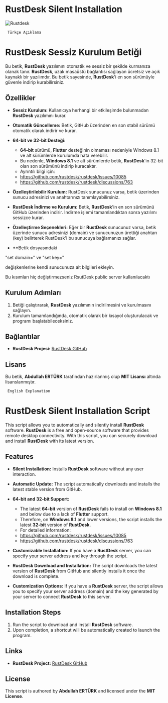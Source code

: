 # RustDesk Silent Installation

![Rustdesk](https://github.com/abdullah-erturk/RustDesk-Unattended-Installation/blob/main/rustdesk.jpg)


     Türkçe Açıklama

# RustDesk Sessiz Kurulum Betiği

Bu betik, **RustDesk** yazılımını otomatik ve sessiz bir şekilde kurmanıza olanak tanır. **RustDesk**, uzak masaüstü bağlantısı sağlayan ücretsiz ve açık kaynaklı bir yazılımdır. Bu betik sayesinde, **RustDesk**'i en son sürümüyle güvenle indirip kurabilirsiniz.

## Özellikler

- **Sessiz Kurulum:** Kullanıcıya herhangi bir etkileşimde bulunmadan **RustDesk** yazılımını kurar.
- **Otomatik Güncelleme:** Betik, GitHub üzerinden en son stabil sürümü otomatik olarak indirir ve kurar.
- **64-bit ve 32-bit Desteği:** 
  - **64-bit** sürümü, **Flutter** desteğinin olmaması nedeniyle Windows 8.1 ve alt sürümlerde kurulumda hata verebilir.
  - Bu nedenle, **Windows 8.1** ve alt sürümlerde betik, **RustDesk**'in 32-bit olan son sürümünü indirip kuracaktır.
  - Ayrıntılı bilgi için:
  - https://github.com/rustdesk/rustdesk/issues/10085
  - https://github.com/rustdesk/rustdesk/discussions/763

- **Özelleştirilebilir Kurulum:** RustDesk sunucunuz varsa, betik üzerinden sunucu adresinizi ve anahtarınızı tanımlayabilirsiniz.
- **RustDesk İndirme ve Kurulum:** Betik, **RustDesk**'in en son sürümünü GitHub üzerinden indirir. İndirme işlemi tamamlandıktan sonra yazılımı sessizce kurar.
- **Özelleştirme Seçenekleri:** Eğer bir **RustDesk** sunucunuz varsa, betik üzerinde sunucu adresinizi (domain) ve sunucunuzun ürettiği anahtarı (key) belirterek RustDesk'i bu sunucuya bağlamanızı sağlar.
- **Betik dosyasındaki 

"set domain=" ve "set key="

değişkenlerine kendi sunucunuza ait bilgileri ekleyin.

Bu kısımları hiç değiştirmezseniz RsutDesk public server kullanılacaktı


## Kurulum Adımları

1. Betiği çalıştırarak, **RustDesk** yazılımının indirilmesini ve kurulmasını sağlayın.
2. Kurulum tamamlandığında, otomatik olarak bir kısayol oluşturulacak ve programı başlatabileceksiniz.

## Bağlantılar

- **RustDesk Projesi:** [RustDesk GitHub](https://github.com/rustdesk/rustdesk)

## Lisans

Bu betik, **Abdullah ERTÜRK** tarafından hazırlanmış olup **MIT Lisansı** altında lisanslanmıştır.




     English Explanation

# RustDesk Silent Installation Script

This script allows you to automatically and silently install **RustDesk** software. **RustDesk** is a free and open-source software that provides remote desktop connectivity. With this script, you can securely download and install **RustDesk** with its latest version.

## Features

- **Silent Installation:** Installs **RustDesk** software without any user interaction.
- **Automatic Update:** The script automatically downloads and installs the latest stable version from GitHub.
- **64-bit and 32-bit Support:**
  - The latest **64-bit** version of **RustDesk** fails to install on **Windows 8.1** and below due to a lack of **Flutter** support.
  - Therefore, on **Windows 8.1** and lower versions, the script installs the latest **32-bit** version of **RustDesk**.
  - For detailed information:
  - https://github.com/rustdesk/rustdesk/issues/10085
  - https://github.com/rustdesk/rustdesk/discussions/763

- **Customizable Installation:** If you have a **RustDesk** server, you can specify your server address and key through the script.
- **RustDesk Download and Installation:** The script downloads the latest version of **RustDesk** from GitHub and silently installs it once the download is complete.
- **Customization Options:** If you have a **RustDesk** server, the script allows you to specify your server address (domain) and the key generated by your server to connect **RustDesk** to this server.

## Installation Steps

1. Run the script to download and install **RustDesk** software.
2. Upon completion, a shortcut will be automatically created to launch the program.

## Links

- **RustDesk Project:** [RustDesk GitHub](https://github.com/rustdesk/rustdesk)

## License

This script is authored by **Abdullah ERTÜRK** and licensed under the **MIT License**.

